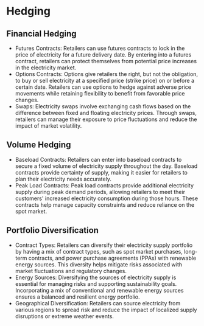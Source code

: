 # Hedging

## Financial Hedging
- Futures Contracts: Retailers can use futures contracts to lock in the price of electricity for a future delivery date. By entering into a futures contract, retailers can protect themselves from potential price increases in the electricity market.
- Options Contracts: Options give retailers the right, but not the obligation, to buy or sell electricity at a specified price (strike price) on or before a certain date. Retailers can use options to hedge against adverse price movements while retaining flexibility to benefit from favorable price changes.
- Swaps: Electricity swaps involve exchanging cash flows based on the difference between fixed and floating electricity prices. Through swaps, retailers can manage their exposure to price fluctuations and reduce the impact of market volatility.

## Volume Hedging
- Baseload Contracts: Retailers can enter into baseload contracts to secure a fixed volume of electricity supply throughout the day. Baseload contracts provide certainty of supply, making it easier for retailers to plan their electricity needs accurately.
- Peak Load Contracts: Peak load contracts provide additional electricity supply during peak demand periods, allowing retailers to meet their customers' increased electricity consumption during those hours. These contracts help manage capacity constraints and reduce reliance on the spot market.

## Portfolio Diversification
- Contract Types: Retailers can diversify their electricity supply portfolio by having a mix of contract types, such as spot market purchases, long-term contracts, and power purchase agreements (PPAs) with renewable energy sources. This diversity helps mitigate risks associated with market fluctuations and regulatory changes.
- Energy Sources: Diversifying the sources of electricity supply is essential for managing risks and supporting sustainability goals. Incorporating a mix of conventional and renewable energy sources ensures a balanced and resilient energy portfolio.
- Geographical Diversification: Retailers can source electricity from various regions to spread risk and reduce the impact of localized supply disruptions or extreme weather events.
